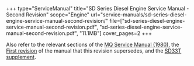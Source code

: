 +++
type="ServiceManual"
title="SD Series Diesel Engine Service Manual - Second Revision"
scope="Engine"
url="service-manuals/sd-series-diesel-engine-service-manual-second-revision/"
file=["sd-series-diesel-engine-service-manual-second-revision.pdf", "sd-series-diesel-engine-service-manual-second-revision.pdf", "11.1MB"]
cover_pages=2
+++

Also refer to the relevant sections of the [MQ Service Manual (1980)](/service-manuals/mq-service-manual-1980/), the [First revision](/service-manuals/sd-series-diesel-engine-service-manual/) of the manual that this revision supersedes, and the [SD33T supplement](/service-manuals/sd-series-diesel-engine-service-manual-sd33t-supplement/).
